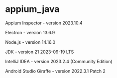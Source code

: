 # appium_java

Appium Inspector - version 2023.10.4

Electron - version 13.6.9

Node.js - version 14.16.0

JDK - version 21 2023-09-19 LTS

IntelliJ IDEA - version 2023.2.4 (Community Edition)

Android Studio Giraffe - version 2022.3.1 Patch 2